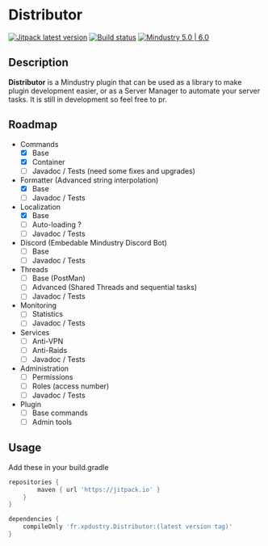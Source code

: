 # Distributor

[![Jitpack latest version](https://jitpack.io/v/fr.xpdustry/Distributor.svg)](https://jitpack.io/#fr.xpdustry/Distributor)
[![Build status](https://github.com/Xpdustry/Distributor/actions/workflows/build.yml/badge.svg?branch=master&event=push)](https://github.com/Xpdustry/Distributor/actions/workflows/build.yml)
[![Mindustry 5.0 | 6.0](https://img.shields.io/badge/Mindustry-6.0%20%7C%207.0-ffd37f)](https://github.com/Anuken/Mindustry/releases)

## Description

**Distributor** is a Mindustry plugin that can be used as a library to make plugin development easier,
or as a Server Manager to automate your server tasks. It is still in development so feel free to pr.

## Roadmap

- Commands
    - [X] Base
    - [X] Container
    - [ ] Javadoc / Tests (need some fixes and upgrades)

- Formatter (Advanced string interpolation)
    - [X] Base
    - [ ] Javadoc / Tests

- Localization
    - [X] Base
    - [ ] Auto-loading ?
    - [ ] Javadoc / Tests
    
- Discord (Embedable Mindustry Discord Bot)
    - [ ] Base
    - [ ] Javadoc / Tests
    
- Threads
    - [ ] Base (PostMan)
    - [ ] Advanced (Shared Threads and sequential tasks)
    - [ ] Javadoc / Tests

- Monitoring
    - [ ] Statistics
    - [ ] Javadoc / Tests

- Services
    - [ ] Anti-VPN
    - [ ] Anti-Raids
    - [ ] Javadoc / Tests
    
- Administration
    - [ ] Permissions
    - [ ] Roles (access number)
    - [ ] Javadoc / Tests

- Plugin
    - [ ] Base commands
    - [ ] Admin tools

## Usage

Add these in your build.gradle

```gradle
repositories {
        maven { url 'https://jitpack.io' }
    }
}

dependencies {
    compileOnly 'fr.xpdustry.Distributor:(latest version tag)'
}
```
